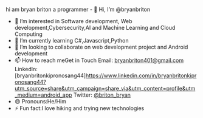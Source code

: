 hi am bryan briton a programmer - 👋 Hi, I’m @bryanbriton
- 👀 I’m interested in Software development, Web development,Cybersecurity,AI and Machine Learning and Cloud Computing 
- 🌱 I’m currently learning C#,Javascript,Python
- 💞️ I’m looking to collaborate on web development project  and Android development 
- 📫 How to reach meGet in Touch
 Email: [bryanbriton401@gmail.com](bryanbriton401@gmail.com)
       LinkedIn: [bryanbritonkipronosang44]https://www.linkedin.com/in/bryanbritonkipronosang44?utm_source=share&utm_campaign=share_via&utm_content=profile&utm_medium=android_app
       Twitter: [@briton_bryan](https://twitter.com/@briton_bryan)
- 😄 Pronouns:He/Him
- ⚡ Fun fact:I love hiking and trying new technologies 

<!---
bryanbriton/bryanbriton is a ✨ special ✨ repository because its `README.md` (this file) appears on your GitHub profile.
You can click the Preview link to take a look at your changes.
--->
